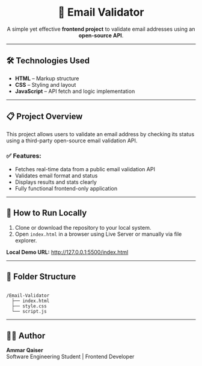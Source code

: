 <h1 align="center">📧 Email Validator</h1>

<p align="center">
  A simple yet effective <strong>frontend project</strong> to validate email addresses using an <strong>open-source API</strong>.
</p>

<hr/>

<h2>🛠️ Technologies Used</h2>

<ul>
  <li><strong>HTML</strong> – Markup structure</li>
  <li><strong>CSS</strong> – Styling and layout</li>
  <li><strong>JavaScript</strong> – API fetch and logic implementation</li>
</ul>

<hr/>

<h2>📋 Project Overview</h2>

<p>
This project allows users to validate an email address by checking its status using a third-party open-source email validation API.
</p>

<h3>✅ Features:</h3>

<ul>
  <li>Fetches real-time data from a public email validation API</li>
  <li>Validates email format and status</li>
  <li>Displays results and stats clearly</li>
  <li>Fully functional frontend-only application</li>
</ul>

<hr/>

<h2>🚀 How to Run Locally</h2>

<ol>
  <li>Clone or download the repository to your local system.</li>
  <li>Open <code>index.html</code> in a browser using Live Server or manually via file explorer.</li>
</ol>

<p>
  <strong>Local Demo URL:</strong> <a href="http://127.0.0.1:5500/index.html">http://127.0.0.1:5500/index.html</a>
</p>

<hr/>

<h2>📁 Folder Structure</h2>

<pre><code>
/Email-Validator
  ├── index.html
  ├── style.css
  └── script.js
</code></pre>

<hr/>

<h2>👨‍💻 Author</h2>

<p>
  <strong>Ammar Qaiser</strong><br/>
  Software Engineering Student | Frontend Developer
</p>
